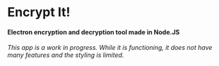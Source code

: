 # Encrypt It!

#### Electron encryption and decryption tool made in Node.JS



*This app is a work in progress. While it is functioning, it does not have many features and the styling is limited.*
